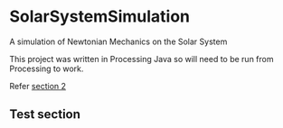 # SolarSystemSimulation
A simulation of Newtonian Mechanics on the Solar System

This project was written in Processing Java so will need to be run from Processing to work.

Refer [section 2](#Test-Section)

## Test section
